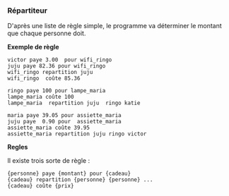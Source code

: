 ### Répartiteur 

D'après une liste de règle simple, le programme va déterminer le montant que chaque personne doit.

**Exemple de règle**

```
victor paye 3.00  pour wifi_ringo
juju paye 82.36 pour wifi_ringo
wifi_ringo repartition juju
wifi_ringo  coûte 85.36

ringo paye 100 pour lampe_maria
lampe_maria coûte 100
lampe_maria  repartition juju  ringo katie

maria paye 39.05 pour assiette_maria
juju paye  0.90 pour  assiette_maria
assiette_maria coûte 39.95
assiette_maria repartition juju ringo victor
```

**Regles** 

Il existe trois sorte de règle :

```
{personne} paye {montant} pour {cadeau}
{cadeau} repartition {personne} {personne} ...
{cadeau} coûte {prix}
```